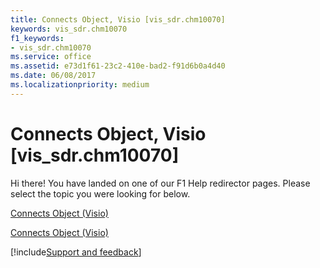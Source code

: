 ```yaml
---
title: Connects Object, Visio [vis_sdr.chm10070]
keywords: vis_sdr.chm10070
f1_keywords:
- vis_sdr.chm10070
ms.service: office
ms.assetid: e73d1f61-23c2-410e-bad2-f91d6b0a4d40
ms.date: 06/08/2017
ms.localizationpriority: medium
---
```



# Connects Object, Visio [vis_sdr.chm10070]

Hi there! You have landed on one of our F1 Help redirector pages. Please select the topic you were looking for below.

[Connects Object (Visio)](https://msdn.microsoft.com/library/99f21f5b-e1f6-daae-4359-40b6287d3a07.aspx)

[Connects Object (Visio)](https://msdn.microsoft.com/library/8ac06fd8-0bbb-e9df-a08c-d697c4ac238e%28Office.15%29.aspx)

[!include[Support and feedback](~/includes/feedback-boilerplate.md)]